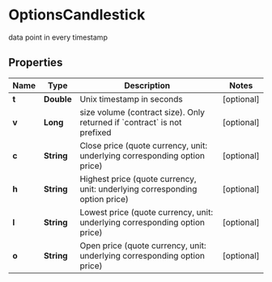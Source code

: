 
# OptionsCandlestick

data point in every timestamp

## Properties

Name | Type | Description | Notes
------------ | ------------- | ------------- | -------------
**t** | **Double** | Unix timestamp in seconds |  [optional]
**v** | **Long** | size volume (contract size). Only returned if &#x60;contract&#x60; is not prefixed |  [optional]
**c** | **String** | Close price (quote currency, unit: underlying corresponding option price) |  [optional]
**h** | **String** | Highest price (quote currency, unit: underlying corresponding option price) |  [optional]
**l** | **String** | Lowest price (quote currency, unit: underlying corresponding option price) |  [optional]
**o** | **String** | Open price (quote currency, unit: underlying corresponding option price) |  [optional]

